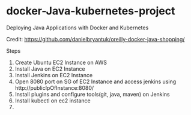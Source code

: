 # docker-Java-kubernetes-project
Deploying Java Applications with Docker and Kubernetes

Credit: https://github.com/danielbryantuk/oreilly-docker-java-shopping/

Steps
1. Create Ubuntu EC2 Instance on AWS
2. Install Java on EC2 Instance
3. Install Jenkins on EC2 Instance
4. Open 8080 port on SG of EC2 Instance and access jenkins using http://publicIpOfInstance:8080/
5. Install plugins and configure tools(git, java, maven) on Jenkins
6. Install kubectl on ec2 instance
7. 
